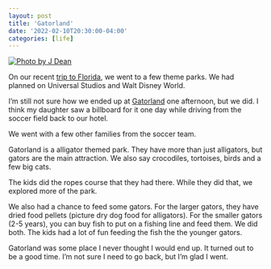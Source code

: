 ```yaml
---
layout: post
title: 'Gatorland'
date: '2022-02-10T20:30:00-04:00'
categories: [life]
---
```


[![Photo by J Dean](https://images.unsplash.com/photo-1609100845184-ac55393ff4a5?ixlib=rb-1.2.1&ixid=MnwxMjA3fDB8MHxwaG90by1wYWdlfHx8fGVufDB8fHx8&auto=format&fit=crop&w=2940&q=80)](https://unsplash.com/photos/EzC2LSHhgiI)


On our recent [trip to Florida](/2022/02/04/trip-to-florida/), we went to a few theme parks. We had planned on Universal Studios and Walt Disney World. 

I’m still not sure how we ended up at [Gatorland](https://www.gatorland.com) one afternoon, but we did. I think my daughter saw a billboard for it one day while driving from the soccer field back to our hotel.

We went with a few other families from the soccer team. 

Gatorland is a alligator themed park. They have more than just alligators, but gators are the main attraction. We also say crocodiles, tortoises, birds and a few big cats. 

The kids did the ropes course that they had there. While they did that, we explored more of the park.

We also had a chance to feed some gators. For the larger gators, they have dried food pellets (picture dry dog food for alligators). For the smaller gators (2-5 years), you can buy fish to put on a fishing line and feed them. We did both. The kids had a lot of fun feeding the fish the the younger gators. 

Gatorland was some place I never thought I would end up. It turned out to be a good time. I’m not sure I need to go back, but I’m glad I went. 

